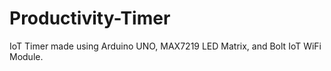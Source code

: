 # Productivity-Timer

IoT Timer made using Arduino UNO, MAX7219 LED Matrix, and Bolt IoT WiFi Module.
